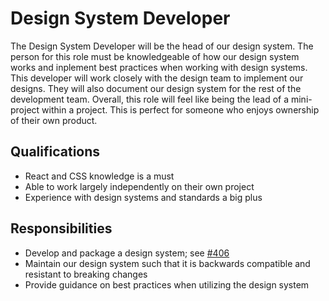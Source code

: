 # Design System Developer

The Design System Developer will be the head of our design system. The person for this role must be knowledgeable of how our design system works and inplement best practices when working with design systems. This developer will work closely with the design team to implement our designs. They will also document our design system for the rest of the development team. Overall, this role will feel like being the lead of a mini-project within a project. This is perfect for someone who enjoys ownership of their own product.

## Qualifications

- React and CSS knowledge is a must
- Able to work largely independently on their own project
- Experience with design systems and standards a big plus

## Responsibilities

- Develop and package a design system; see [#406](https://github.com/hackforla/CivicTechJobs/issues/406)
- Maintain our design system such that it is backwards compatible and resistant to breaking changes
- Provide guidance on best practices when utilizing the design system
